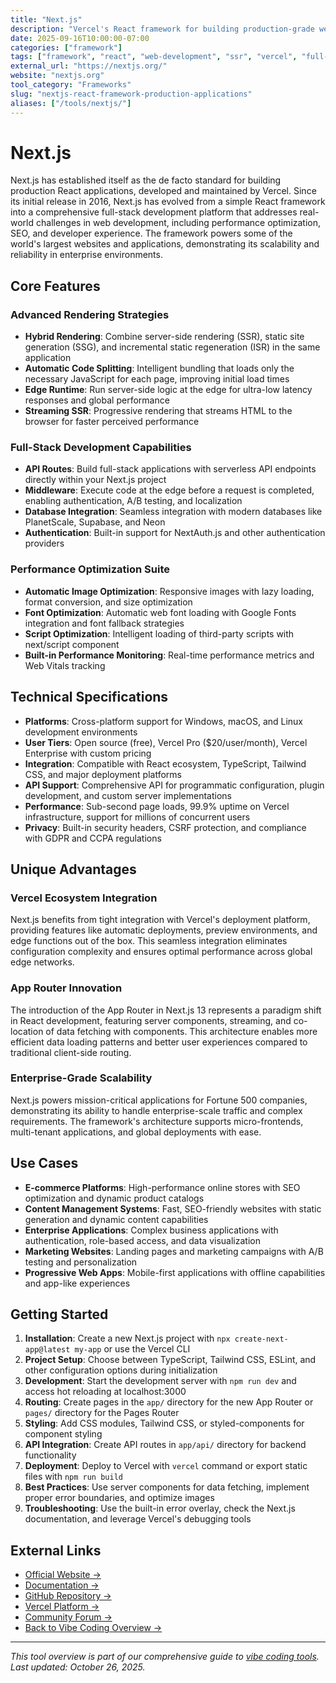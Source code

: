 ```yaml
---
title: "Next.js"
description: "Vercel's React framework for building production-grade web applications with server-side rendering, static site generation, and full-stack capabilities"
date: 2025-09-16T10:00:00-07:00
categories: ["framework"]
tags: ["framework", "react", "web-development", "ssr", "vercel", "full-stack"]
external_url: "https://nextjs.org/"
website: "nextjs.org"
tool_category: "Frameworks"
slug: "nextjs-react-framework-production-applications"
aliases: ["/tools/nextjs/"]
---
```


# Next.js

Next.js has established itself as the de facto standard for building production React applications, developed and maintained by Vercel. Since its initial release in 2016, Next.js has evolved from a simple React framework into a comprehensive full-stack development platform that addresses real-world challenges in web development, including performance optimization, SEO, and developer experience. The framework powers some of the world's largest websites and applications, demonstrating its scalability and reliability in enterprise environments.

## Core Features

### Advanced Rendering Strategies
- **Hybrid Rendering**: Combine server-side rendering (SSR), static site generation (SSG), and incremental static regeneration (ISR) in the same application
- **Automatic Code Splitting**: Intelligent bundling that loads only the necessary JavaScript for each page, improving initial load times
- **Edge Runtime**: Run server-side logic at the edge for ultra-low latency responses and global performance
- **Streaming SSR**: Progressive rendering that streams HTML to the browser for faster perceived performance

### Full-Stack Development Capabilities
- **API Routes**: Build full-stack applications with serverless API endpoints directly within your Next.js project
- **Middleware**: Execute code at the edge before a request is completed, enabling authentication, A/B testing, and localization
- **Database Integration**: Seamless integration with modern databases like PlanetScale, Supabase, and Neon
- **Authentication**: Built-in support for NextAuth.js and other authentication providers

### Performance Optimization Suite
- **Automatic Image Optimization**: Responsive images with lazy loading, format conversion, and size optimization
- **Font Optimization**: Automatic web font loading with Google Fonts integration and font fallback strategies
- **Script Optimization**: Intelligent loading of third-party scripts with next/script component
- **Built-in Performance Monitoring**: Real-time performance metrics and Web Vitals tracking

## Technical Specifications

- **Platforms**: Cross-platform support for Windows, macOS, and Linux development environments
- **User Tiers**: Open source (free), Vercel Pro ($20/user/month), Vercel Enterprise with custom pricing
- **Integration**: Compatible with React ecosystem, TypeScript, Tailwind CSS, and major deployment platforms
- **API Support**: Comprehensive API for programmatic configuration, plugin development, and custom server implementations
- **Performance**: Sub-second page loads, 99.9% uptime on Vercel infrastructure, support for millions of concurrent users
- **Privacy**: Built-in security headers, CSRF protection, and compliance with GDPR and CCPA regulations

## Unique Advantages

### Vercel Ecosystem Integration
Next.js benefits from tight integration with Vercel's deployment platform, providing features like automatic deployments, preview environments, and edge functions out of the box. This seamless integration eliminates configuration complexity and ensures optimal performance across global edge networks.

### App Router Innovation
The introduction of the App Router in Next.js 13 represents a paradigm shift in React development, featuring server components, streaming, and co-location of data fetching with components. This architecture enables more efficient data loading patterns and better user experiences compared to traditional client-side routing.

### Enterprise-Grade Scalability
Next.js powers mission-critical applications for Fortune 500 companies, demonstrating its ability to handle enterprise-scale traffic and complex requirements. The framework's architecture supports micro-frontends, multi-tenant applications, and global deployments with ease.

## Use Cases

- **E-commerce Platforms**: High-performance online stores with SEO optimization and dynamic product catalogs
- **Content Management Systems**: Fast, SEO-friendly websites with static generation and dynamic content capabilities
- **Enterprise Applications**: Complex business applications with authentication, role-based access, and data visualization
- **Marketing Websites**: Landing pages and marketing campaigns with A/B testing and personalization
- **Progressive Web Apps**: Mobile-first applications with offline capabilities and app-like experiences

## Getting Started

1. **Installation**: Create a new Next.js project with `npx create-next-app@latest my-app` or use the Vercel CLI
2. **Project Setup**: Choose between TypeScript, Tailwind CSS, ESLint, and other configuration options during initialization
3. **Development**: Start the development server with `npm run dev` and access hot reloading at localhost:3000
4. **Routing**: Create pages in the `app/` directory for the new App Router or `pages/` directory for the Pages Router
5. **Styling**: Add CSS modules, Tailwind CSS, or styled-components for component styling
6. **API Integration**: Create API routes in `app/api/` directory for backend functionality
7. **Deployment**: Deploy to Vercel with `vercel` command or export static files with `npm run build`
8. **Best Practices**: Use server components for data fetching, implement proper error boundaries, and optimize images
9. **Troubleshooting**: Use the built-in error overlay, check the Next.js documentation, and leverage Vercel's debugging tools

## External Links

- [Official Website →](https://nextjs.org/)
- [Documentation →](https://nextjs.org/docs)
- [GitHub Repository →](https://github.com/vercel/next.js)
- [Vercel Platform →](https://vercel.com)
- [Community Forum →](https://github.com/vercel/next.js/discussions)
- [Back to Vibe Coding Overview →](/posts/vibe-coding-revolution/)

---

*This tool overview is part of our comprehensive guide to [vibe coding tools](/posts/vibe-coding-revolution/). Last updated: October 26, 2025.*